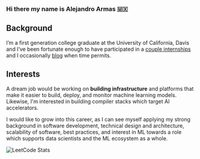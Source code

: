 ### Hi there my name is Alejandro Armas 🇲🇽

## Background

I’m a first generation college graduate at the University of California, Davis and I’ve been fortunate enough to have participated in a [couple internships](https://alejandroarmas.github.io/resume) and I occasionally [blog](https://alejandroarmas.github.io) when time permits.

## Interests 

A dream job would be working on **building infrastructure** and platforms that make it easier to build, deploy, and monitor machine learning models. Likewise, I'm interested in building compiler stacks which target AI accelerators. 

I would like to grow into this career, as I can see myself applying my strong background in software development, technical design and architecture, scalability of software, best practices, and interest in ML towards a role which supports data scientists and the ML ecosystem as a whole.

![LeetCode Stats](https://leetcard.jacoblin.cool/armas?theme=dark&font=Cairo&ext=contest)
